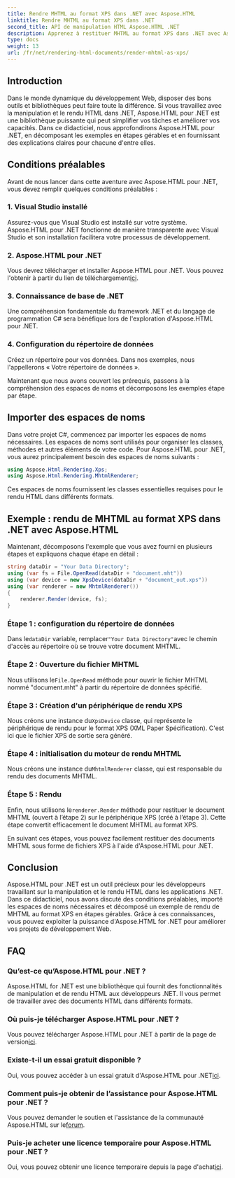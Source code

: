 ```yaml
---
title: Rendre MHTML au format XPS dans .NET avec Aspose.HTML
linktitle: Rendre MHTML au format XPS dans .NET
second_title: API de manipulation HTML Aspose.HTML .NET
description: Apprenez à restituer MHTML au format XPS dans .NET avec Aspose.HTML. Améliorez vos compétences en manipulation HTML et boostez vos projets de développement web !
type: docs
weight: 13
url: /fr/net/rendering-html-documents/render-mhtml-as-xps/
---
```

## Introduction

Dans le monde dynamique du développement Web, disposer des bons outils et bibliothèques peut faire toute la différence. Si vous travaillez avec la manipulation et le rendu HTML dans .NET, Aspose.HTML pour .NET est une bibliothèque puissante qui peut simplifier vos tâches et améliorer vos capacités. Dans ce didacticiel, nous approfondirons Aspose.HTML pour .NET, en décomposant les exemples en étapes gérables et en fournissant des explications claires pour chacune d'entre elles.

## Conditions préalables

Avant de nous lancer dans cette aventure avec Aspose.HTML pour .NET, vous devez remplir quelques conditions préalables :

### 1. Visual Studio installé

Assurez-vous que Visual Studio est installé sur votre système. Aspose.HTML pour .NET fonctionne de manière transparente avec Visual Studio et son installation facilitera votre processus de développement.

### 2. Aspose.HTML pour .NET

 Vous devrez télécharger et installer Aspose.HTML pour .NET. Vous pouvez l'obtenir à partir du lien de téléchargement[ici](https://releases.aspose.com/html/net/).

### 3. Connaissance de base de .NET

Une compréhension fondamentale du framework .NET et du langage de programmation C# sera bénéfique lors de l'exploration d'Aspose.HTML pour .NET.

### 4. Configuration du répertoire de données

Créez un répertoire pour vos données. Dans nos exemples, nous l'appellerons « Votre répertoire de données ».

Maintenant que nous avons couvert les prérequis, passons à la compréhension des espaces de noms et décomposons les exemples étape par étape.

## Importer des espaces de noms

Dans votre projet C#, commencez par importer les espaces de noms nécessaires. Les espaces de noms sont utilisés pour organiser les classes, méthodes et autres éléments de votre code. Pour Aspose.HTML pour .NET, vous aurez principalement besoin des espaces de noms suivants :

```csharp
using Aspose.Html.Rendering.Xps;
using Aspose.Html.Rendering.MhtmlRenderer;
```

Ces espaces de noms fournissent les classes essentielles requises pour le rendu HTML dans différents formats.

## Exemple : rendu de MHTML au format XPS dans .NET avec Aspose.HTML

Maintenant, décomposons l'exemple que vous avez fourni en plusieurs étapes et expliquons chaque étape en détail :

```csharp
string dataDir = "Your Data Directory";
using (var fs = File.OpenRead(dataDir + "document.mht"))
using (var device = new XpsDevice(dataDir + "document_out.xps"))
using (var renderer = new MhtmlRenderer())
{
    renderer.Render(device, fs);
}
```

### Étape 1 : configuration du répertoire de données

 Dans le`dataDir` variable, remplacer`"Your Data Directory"`avec le chemin d'accès au répertoire où se trouve votre document MHTML.

### Étape 2 : Ouverture du fichier MHTML

 Nous utilisons le`File.OpenRead` méthode pour ouvrir le fichier MHTML nommé "document.mht" à partir du répertoire de données spécifié.

### Étape 3 : Création d'un périphérique de rendu XPS

 Nous créons une instance du`XpsDevice` classe, qui représente le périphérique de rendu pour le format XPS (XML Paper Spécification). C'est ici que le fichier XPS de sortie sera généré.

### Étape 4 : initialisation du moteur de rendu MHTML

 Nous créons une instance du`MhtmlRenderer` classe, qui est responsable du rendu des documents MHTML.

### Étape 5 : Rendu

 Enfin, nous utilisons le`renderer.Render` méthode pour restituer le document MHTML (ouvert à l’étape 2) sur le périphérique XPS (créé à l’étape 3). Cette étape convertit efficacement le document MHTML au format XPS.

En suivant ces étapes, vous pouvez facilement restituer des documents MHTML sous forme de fichiers XPS à l'aide d'Aspose.HTML pour .NET.

## Conclusion

Aspose.HTML pour .NET est un outil précieux pour les développeurs travaillant sur la manipulation et le rendu HTML dans les applications .NET. Dans ce didacticiel, nous avons discuté des conditions préalables, importé les espaces de noms nécessaires et décomposé un exemple de rendu de MHTML au format XPS en étapes gérables. Grâce à ces connaissances, vous pouvez exploiter la puissance d'Aspose.HTML for .NET pour améliorer vos projets de développement Web.

## FAQ

### Qu’est-ce qu’Aspose.HTML pour .NET ?
Aspose.HTML for .NET est une bibliothèque qui fournit des fonctionnalités de manipulation et de rendu HTML aux développeurs .NET. Il vous permet de travailler avec des documents HTML dans différents formats.

### Où puis-je télécharger Aspose.HTML pour .NET ?
 Vous pouvez télécharger Aspose.HTML pour .NET à partir de la page de version[ici](https://releases.aspose.com/html/net/).

### Existe-t-il un essai gratuit disponible ?
 Oui, vous pouvez accéder à un essai gratuit d'Aspose.HTML pour .NET[ici](https://releases.aspose.com/).

### Comment puis-je obtenir de l’assistance pour Aspose.HTML pour .NET ?
 Vous pouvez demander le soutien et l'assistance de la communauté Aspose.HTML sur le[forum](https://forum.aspose.com/).

### Puis-je acheter une licence temporaire pour Aspose.HTML pour .NET ?
 Oui, vous pouvez obtenir une licence temporaire depuis la page d'achat[ici](https://purchase.aspose.com/temporary-license/).